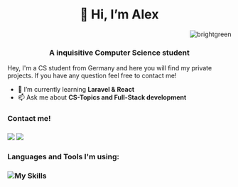 <h1 align="center">👋 Hi, I’m Alex</h1>
<span align="right">

![brightgreen](https://komarev.com/ghpvc/?username=aLaskevic)

</span>
<h3 align="center"> A inquisitive Computer Science student</h3>
<p>
Hey, I'm a CS student from Germany and here you will find my private projects. If you have any question feel free to contact me!

- 🌱 I’m currently learning <b> Laravel & React </b>
- 📫 Ask me about <b> CS-Topics and Full-Stack development </b>

<h3>Contact me!<h3>
  
<a href="mailto:al.laskevic@gmail.com"><img src="https://github.com/gauravghongde/social-icons/blob/master/SVG/Color/Gmail.svg"></a>
<a href="https://www.linkedin.com/in/alexander-laskevic-75b332208/?originalSubdomain=de"><img src="https://github.com/gauravghongde/social-icons/blob/master/SVG/Color/LinkedIN.svg"></a>

  
<h3>Languages and Tools I'm using:<h3>

![My Skills](https://skills.thijs.gg/icons?i=html,css,figma,js,angular,react,laravel,mysql,cpp,py,linux)
